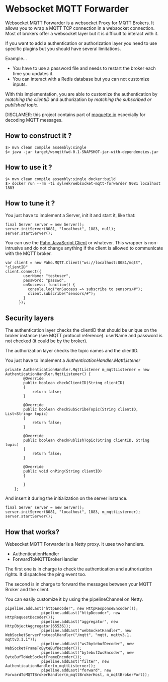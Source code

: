 # Websocket MQTT Forwarder

Websocket MQTT Forwarder is a websocket Proxy for MQTT Brokers.
It allows you to wrap a MQTT TCP connection in a websocket connection.
Most of brokers offer a websocket layer but it is difficult to interact with it.

If you want to add a authentication or authorization layer you need to use specific plugins but you should have several limitations.

Example…

- You have to use a password file and needs to restart the broker each time you updates it.
- You can interact with a Redis database but you can not customize inputs.

With this implementation, you are able to customize the authentication by _matching the clientID_ and authorization by _matching the subscribed or published topic_.

DISCLAMER: this project contains part of [moquette.io](https://github.com/andsel/moquette) especially for decoding MQTT messages.

## How to construct it ?

```
$> mvn clean compile assembly:single
$> java -jar target/wsmqttfwd-0.1-SNAPSHOT-jar-with-dependencies.jar
```

## How to use it ?

```
$> mvn clean compile assembly:single docker:build
$> docker run --rm -ti sylvek/websocket-mqtt-forwarder 8081 localhost 1883
```

## How to tune it ?

You just have to implement a Server, init it and start it, like that:

```
final Server server = new Server();
server.initServer(8081, "localhost", 1883, null);
server.startServer();
```

You can use the [Paho JavaScript Client](https://eclipse.org/paho/clients/js/) or whatever. This wrapper is non-intrusive and do not change anything if the client
is allowed to communicate with the MQTT broker.

```
var client = new Paho.MQTT.Client("ws://localhost:8081/mqtt", "clientID"
client.connect({
        userName: "testuser",
        password: "passwd",
        onSuccess: function() {
          console.log("onSuccess => subscribe to sensors/#");
          client.subscribe("sensors/#");
        }
      });
```

## Security layers

The authentication layer checks the clientID that should be unique on the broker instance (see MQTT protocol reference).
userName and password is not checked (it could be by the broker).

The authorization layer checks the topic names and the clientID.

You just have to implement a _AuthenticationHandler.MqttListener_

```
private AuthenticationHandler.MqttListener m_mqttListerner = new AuthenticationHandler.MqttListener() {
        @Override
        public boolean checkClientID(String clientID)
        {
            return false;
        }

        @Override
        public boolean checkSubScribeTopic(String clientID, List<String> topic)
        {
            return false;
        }

        @Override
        public boolean checkPublishTopic(String clientID, String topic)
        {
            return false;
        }

        @Override
        public void onPing(String clientID)
        {

        }
    };
```

And insert it during the initialization on the server instance.

```
final Server server = new Server();
server.initServer(8081, "localhost", 1883, m_mqttListerner);
server.startServer();
```

## How that works?

Websocket MQTT Forwarder is a Netty proxy. It uses two handlers.

- AuthenticationHandler
- ForwardToMQTTBrokerHandler

The first one is in charge to check the authentication and authorization rights.
It dispatches the ping event too.

The second is in charge to forward the messages between your MQTT Broker and the
client.

You can easily customize it by using the pipelineChannel on Netty.

```
pipeline.addLast("httpEncoder", new HttpResponseEncoder());
                pipeline.addLast("httpDecoder", new HttpRequestDecoder());
                pipeline.addLast("aggregator", new HttpObjectAggregator(65536));
                pipeline.addLast("webSocketHandler", new WebSocketServerProtocolHandler("/mqtt", "mqtt, mqttv3.1, mqttv3.1.1"));
                pipeline.addLast("ws2bytebufDecoder", new WebSocketFrameToByteBufDecoder());
                pipeline.addLast("bytebuf2wsEncoder", new ByteBufToWebSocketFrameEncoder());
                pipeline.addLast("filter", new AuthenticationHandler(m_mqttListerner));
                pipeline.addLast("forward", new ForwardToMQTTBrokerHandler(m_mqttBrokerHost, m_mqttBrokerPort));
```
